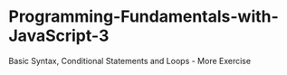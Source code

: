 # Programming-Fundamentals-with-JavaScript-3
Basic Syntax, Conditional Statements and Loops - More Exercise
